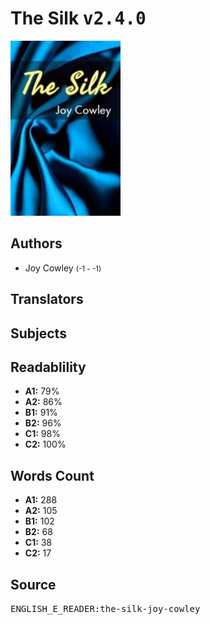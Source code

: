 # The Silk <kbd>v2.4.0</kbd>

![](./cover.medium.jpg "")

## Authors


 - Joy Cowley <small>(-1 - -1)</small>

## Translators



## Subjects



## Readablility


 - **A1:** 79%
 - **A2:** 86%
 - **B1:** 91%
 - **B2:** 96%
 - **C1:** 98%
 - **C2:** 100%

## Words Count


 - **A1:** 288
 - **A2:** 105
 - **B1:** 102
 - **B2:** 68
 - **C1:** 38
 - **C2:** 17

## Source


<kbd>ENGLISH_E_READER:the-silk-joy-cowley</kbd>
